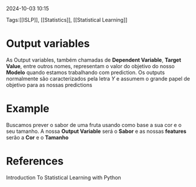 2024-10-03 10:15

Tags:[[ISLP]], [[Statistics]], [[Statistical Learning]]

# Output variables

As Output variables, também chamadas de **Dependent Variable**, **Target Value**, entre outros nomes, representam o valor do objetivo do nosso **Modelo** quando estamos trabalhando com prediction. Os outputs normalmente são caracterizados pela letra $Y$ e assumem o grande papel de objetivo para as nossas predictions
# Example

Buscamos prever o sabor de uma fruta usando como base a sua cor e o seu tamanho. A nossa **Output Variable** será o **Sabor** e as nossas **features** serão a **Cor** e o **Tamanho**

# References

Introduction To Statistical Learning with Python